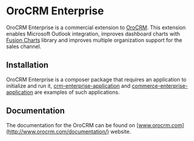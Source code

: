 # OroCRM Enterprise

OroCRM Enterprise is a commercial extension to [OroCRM][1]. This extension enables Microsoft Outlook
integration, improves dashboard charts with [Fusion Charts][2] library and improves multiple organization
support for the sales channel.

## Installation

OroCRM Enterprise is a composer package that requires an application to initialize and run it,
[crm-enterprise-application][3] and [commerce-enterprise-application][4] are examples of such applications. 

## Documentation
  
The documentation for the OroCRM can be found on [www.orocrm.com](http://www.orocrm.com/documentation/) website.

[1]: https://github.com/orocrm/crm
[2]: http://www.fusioncharts.com/
[3]: https://github.com/orocrm/crm-enterprise-application
[4]: https://github.com/orocrm/commerce-enterprise-application
